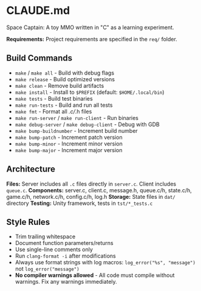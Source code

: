 # CLAUDE.md

Space Captain: A toy MMO written in "C" as a learning experiment.

**Requirements:** Project requirements are specified in the `req/` folder.

## Build Commands
- `make` / `make all` - Build with debug flags
- `make release` - Build optimized versions
- `make clean` - Remove build artifacts
- `make install` - Install to `$PREFIX` (default: `$HOME/.local/bin`)
- `make tests` - Build test binaries
- `make run-tests` - Build and run all tests
- `make fmt` - Format all *.c/*.h files
- `make run-server` / `make run-client` - Run binaries
- `make debug-server` / `make debug-client` - Debug with GDB
- `make bump-buildnumber` - Increment build number
- `make bump-patch` - Increment patch version
- `make bump-minor` - Increment minor version
- `make bump-major` - Increment major version

## Architecture
**Files:** Server includes all `.c` files directly in `server.c`. Client includes `queue.c`.
**Components:** server.c, client.c, message.h, queue.c/h, state.c/h, game.c/h, network.c/h, config.c/h, log.h
**Storage:** State files in `dat/` directory
**Testing:** Unity framework, tests in `tst/*_tests.c`

## Style Rules
- Trim trailing whitespace
- Document function parameters/returns
- Use single-line comments only
- Run `clang-format -i` after modifications
- Always use format strings with log macros: `log_error("%s", "message")` not `log_error("message")`
- **No compiler warnings allowed** - All code must compile without warnings. Fix any warnings immediately.
